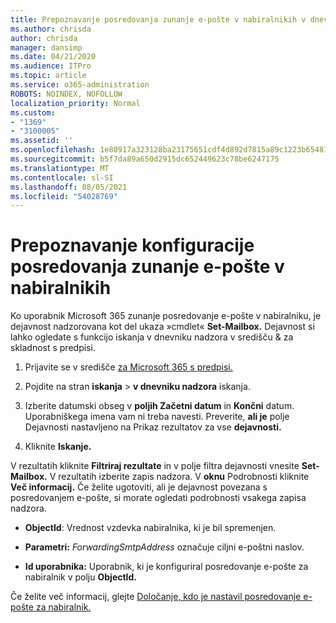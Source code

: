 ```yaml
---
title: Prepoznavanje posredovanja zunanje e-pošte v nabiralnikih v dnevnikih nadzora
ms.author: chrisda
author: chrisda
manager: dansimp
ms.date: 04/21/2020
ms.audience: ITPro
ms.topic: article
ms.service: o365-administration
ROBOTS: NOINDEX, NOFOLLOW
localization_priority: Normal
ms.custom:
- "1369"
- "3100005"
ms.assetid: ''
ms.openlocfilehash: 1e80917a323128ba23175651cdf4d892d7815a89c1223b654812c1b456c787da
ms.sourcegitcommit: b5f7da89a650d2915dc652449623c78be6247175
ms.translationtype: MT
ms.contentlocale: sl-SI
ms.lasthandoff: 08/05/2021
ms.locfileid: "54028769"
---
```

# <a name="identify-when-external-email-forwarding-is-configured-on-mailboxes"></a>Prepoznavanje konfiguracije posredovanja zunanje e-pošte v nabiralnikih

Ko uporabnik Microsoft 365 zunanje posredovanje e-pošte v nabiralniku, je dejavnost nadzorovana kot del ukaza »cmdlet« **Set-Mailbox.** Dejavnost si lahko ogledate s funkcijo iskanja v dnevniku nadzora v središču & za skladnost s predpisi.

1. Prijavite se v središče [za Microsoft 365 s predpisi.](https://protection.office.com/)

2. Pojdite na stran **iskanja**  >  **v dnevniku nadzora** iskanja.

3. Izberite datumski obseg v **poljih Začetni datum** in **Končni** datum. Uporabniškega imena vam ni treba navesti. Preverite, **ali je** polje Dejavnosti nastavljeno na Prikaz rezultatov za vse **dejavnosti.**

4. Kliknite **Iskanje.**

V rezultatih kliknite **Filtriraj rezultate** in v polje filtra dejavnosti vnesite **Set-Mailbox.** V rezultatih izberite zapis nadzora. V **oknu** Podrobnosti kliknite **Več informacij.** Če želite ugotoviti, ali je dejavnost povezana s posredovanjem e-pošte, si morate ogledati podrobnosti vsakega zapisa nadzora.

- **ObjectId**: Vrednost vzdevka nabiralnika, ki je bil spremenjen.

- **Parametri:** _ForwardingSmtpAddress_ označuje ciljni e-poštni naslov.

- **Id uporabnika:** Uporabnik, ki je konfiguriral posredovanje e-pošte za nabiralnik v polju **ObjectId.**

Če želite več informacij, glejte [Določanje, kdo je nastavil posredovanje e-pošte za nabiralnik.](/microsoft-365/compliance/auditing-troubleshooting-scenarios#determine-who-set-up-email-forwarding-for-a-mailbox)
